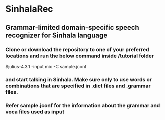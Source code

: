 # SinhalaRec

## Grammar-limited domain-specific speech recognizer for Sinhala language

### Clone or download the repository to one of your preferred locations and run the below command inside /tutorial folder

$julius-4.3.1 -input mic -C sample.jconf

### and start talking in Sinhala. Make sure only to use words or combinations that are specified in .dict files and .grammar files. 

### Refer sample.jconf for the information about the grammar and voca files used as input
